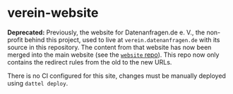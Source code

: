# verein-website

**Deprecated:** Previously, the website for Datenanfragen.de e.&nbsp;V., the non-profit behind this project, used to live at `verein.datenanfragen.de` with its source in this repository. The content from that website has now been merged into the main website (see the [`website` repo](https://github.com/datenanfragen/website)). This repo now only contains the redirect rules from the old to the new URLs.

There is no CI configured for this site, changes must be manually deployed using `dattel deploy`.
